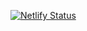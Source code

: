 [![Netlify Status](https://api.netlify.com/api/v1/badges/c6b3d2c2-6a4e-4085-8622-e1407c19aeac/deploy-status)](https://app.netlify.com/sites/bcps/deploys)
